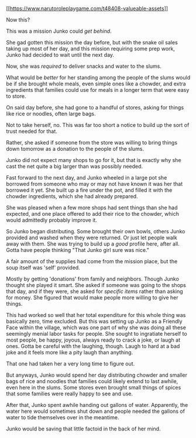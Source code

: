 [[https://www.narutoroleplaygame.com/t48408-valueable-assets]]

Now this?

This was a mission Junko could _get behind_. 

She gad gotten this mission the day before, but with the snake oil sales taking up most of her day, and this mission requiring some prep work, Junko had decided to wait until the next day.

Now, she was _required_ to deliver snacks and water to the slums.

What would be _better_ for her standing among the people of the slums would be if she brought whole meals, even simple ones like a chowder, and extra ingredients that families could use for meals in a longer term that were easy to store.

On said day before, she had gone to a handful of stores, asking for things like rice or noodles, often large bags.

Not to take herself, no. This was far too short a notice to build up the sort of trust needed for that.

Rather, she asked if someone from the store was willing to bring things down tomorrow as a donation to the people of the slums.

Junko did not expect many shops to go for it, but that is exactly why she cast the net quite a big larger than was possibly needed.

Fast forward to the next day, and Junko wheeled in a large pot she borrowed from someone who may or may not have known it was her that borrowed it yet. She built up a fire under the pot, and filled it with the chowder ingredients, which she had already prepared.

She was pleased when a few more shops had sent things than she had expected, and one place offered to add their rice to the chowder, which would admittedly probably improve it.

So Junko began distributing. Some brought their own bowls, others Junko provided and washed when they were returned. Or just let people walk away with them. She was trying to build up a _good_ profile here, after all. Gotta have people thinking "That Junko girl sure was nice."

A fair amount of the supplies had come from the mission place, but the soup itself was 'self' provided.

Mostly by getting 'donations' from family and neighbors. Though Junko thought she played it smart. She asked if someone was going to the shops that day, and if they were, she asked for _specific items_ rather than asking for money. She figured that would make people more willing to give her things.

This had worked so well that her total expenditure for this whole thing was basically zero, time excluded. But this was setting up Junko as a Friendly Face within the village, which was one part of why she was doing all these seemingly menial labor tasks for people. She sought to ingratiate herself to most people, be happy, joyous, always ready to crack a joke, or laugh at ones. Gotta be careful with the laughing, though. Laugh to hard at a bad joke and it feels more like a pity laugh than anything.

That one had taken her a very long time to figure out.

But anyways, Junko would spend her day distributing chowder and smaller bags of rice and noodles that families could likely extend to last awhile, even here in the slums. Some stores even brought small things of spices that some families were really happy to see and use.

After that, Junko spent awhile handing out gallons of water. Apparently, the water here would sometimes shut down and people needed the gallons of water to tide themselves over in the meantime.

Junko would be saving that little factoid in the back of her mind.
